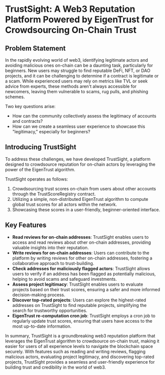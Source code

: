 # TrustSight: A Web3 Reputation Platform Powered by EigenTrust for Crowdsourcing On-Chain Trust

## Problem Statement

In the rapidly evolving world of web3, identifying legitimate actors and avoiding malicious ones on-chain can be a daunting task, particularly for beginners. New users may struggle to find reputable DeFi, NFT, or DAO projects, and it can be challenging to determine if a contract is legitimate or a scam. While experienced users may rely on metrics like TVL or seek advice from experts, these methods aren't always accessible for newcomers, leaving them vulnerable to scams, rug pulls, and phishing schemes.

Two key questions arise:
- How can the community collectively assess the legitimacy of accounts and contracts?
- How can we create a seamless user experience to showcase this "legitimacy," especially for beginners?

## Introducing TrustSight

To address these challenges, we have developed TrustSight, a platform designed to crowdsource reputation for on-chain actors by leveraging the power of the EigenTrust algorithm.

TrustSight operates as follows:
1. Crowdsourcing trust scores on-chain from users about other accounts through the TrustScoreRegistry contract.
2. Utilizing a simple, non-distributed EigenTrust algorithm to compute global trust scores for all actors within the network.
3. Showcasing these scores in a user-friendly, beginner-oriented interface.

## Key Features

- **Read reviews for on-chain addresses**: TrustSight enables users to access and read reviews about other on-chain addresses, providing valuable insights into their reputation.
- **Write reviews for on-chain addresses**: Users can contribute to the platform by writing reviews for other on-chain addresses, fostering a collaborative approach to trust-building.
- **Check addresses for maliciously flagged actors**: TrustSight allows users to verify if an address has been flagged as potentially malicious, helping to avoid scams and safeguard investments.
- **Assess project legitimacy**: TrustSight enables users to evaluate projects based on their trust scores, ensuring a safer and more informed decision-making process.
- **Discover top-rated projects**: Users can explore the highest-rated addresses on TrustSight to find reputable projects, simplifying the search for trustworthy opportunities.
- **EigenTrust re-computation cron job**: TrustSight employs a cron job to regularly update trust scores, ensuring that users have access to the most up-to-date information.

In summary, TrustSight is a groundbreaking web3 reputation platform that leverages the EigenTrust algorithm to crowdsource on-chain trust, making it easier for users of all experience levels to navigate the blockchain space securely. With features such as reading and writing reviews, flagging malicious actors, evaluating project legitimacy, and discovering top-rated projects, TrustSight provides a seamless and user-friendly experience for building trust and credibility in the world of web3.
